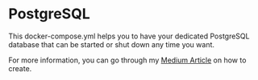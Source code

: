 # PostgreSQL

This docker-compose.yml helps you to have your dedicated PostgreSQL database that can be started or shut down any time you want. 

For more information, you can go through my [Medium Article](https://sebascar322.medium.com/own-postgresql-db-using-docker-yes-why-not-94311adebd47) on how to create. 
